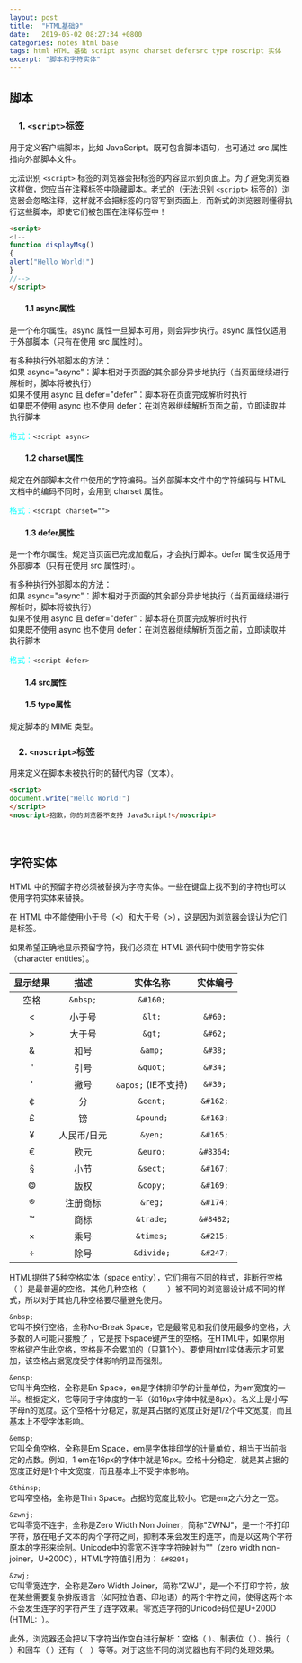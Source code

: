 ```yaml
---
layout: post
title:  "HTML基础9"
date:   2019-05-02 08:27:34 +0800
categories: notes html base
tags: html HTML 基础 script async charset defersrc type noscript 实体
excerpt: "脚本和字符实体"
---
```


## 脚本

### &emsp;1. `<script>`标签

用于定义客户端脚本，比如 JavaScript。既可包含脚本语句，也可通过 src 属性指向外部脚本文件。

无法识别 `<script>` 标签的浏览器会把标签的内容显示到页面上。为了避免浏览器这样做，您应当在注释标签中隐藏脚本。老式的（无法识别 `<script>` 标签的）浏览器会忽略注释，这样就不会把标签的内容写到页面上，而新式的浏览器则懂得执行这些脚本，即使它们被包围在注释标签中！

```html
<script>
<!--
function displayMsg()
{
alert("Hello World!")
}
//-->
</script> 
```

#### &emsp;&emsp;1.1 async属性

是一个布尔属性。async 属性一旦脚本可用，则会异步执行。async 属性仅适用于外部脚本（只有在使用 src 属性时）。

有多种执行外部脚本的方法：  
如果 async="async"：脚本相对于页面的其余部分异步地执行（当页面继续进行解析时，脚本将被执行）  
如果不使用 async 且 defer="defer"：脚本将在页面完成解析时执行  
如果既不使用 async 也不使用 defer：在浏览器继续解析页面之前，立即读取并执行脚本

<span style="color:aqua">格式：</span>`<script async>`

#### &emsp;&emsp;1.2 charset属性

规定在外部脚本文件中使用的字符编码。当外部脚本文件中的字符编码与 HTML 文档中的编码不同时，会用到 charset 属性。

<span style="color:aqua">格式：</span>`<script charset="">`

#### &emsp;&emsp;1.3 defer属性

是一个布尔属性。规定当页面已完成加载后，才会执行脚本。defer 属性仅适用于外部脚本（只有在使用 src 属性时）。

有多种执行外部脚本的方法：  
如果 async="async"：脚本相对于页面的其余部分异步地执行（当页面继续进行解析时，脚本将被执行）  
如果不使用 async 且 defer="defer"：脚本将在页面完成解析时执行  
如果既不使用 async 也不使用 defer：在浏览器继续解析页面之前，立即读取并执行脚本  

<span style="color:aqua">格式：</span>`<script defer>`

#### &emsp;&emsp;1.4 src属性

#### &emsp;&emsp;1.5 type属性

规定脚本的 MIME 类型。

### &emsp;2. `<noscript>`标签

用来定义在脚本未被执行时的替代内容（文本）。

```html
<script>
document.write("Hello World!")
</script>
<noscript>抱歉，你的浏览器不支持 JavaScript!</noscript>
```

&emsp;

## 字符实体

HTML 中的预留字符必须被替换为字符实体。一些在键盘上找不到的字符也可以使用字符实体来替换。

在 HTML 中不能使用小于号（<）和大于号（>），这是因为浏览器会误认为它们是标签。

如果希望正确地显示预留字符，我们必须在 HTML 源代码中使用字符实体（character entities）。

显示结果|描述|实体名称|实体编号
:-----:|:-:|:-------:|:-----:
 |空格|`&nbsp;`|`&#160;`
<|小于号|`&lt;`|`&#60;`
>|大于号|`&gt;`|`&#62;`
&|和号|`&amp;`|`&#38;`
"|引号|`&quot;`|`&#34;`
'|撇号|`&apos;` (IE不支持)|`&#39;`
￠|分|`&cent;`|`&#162;`
£|镑|`&pound;`|`&#163;`
¥|人民币/日元|`&yen;`|`&#165;`
&euro;|欧元|`&euro;`|`&#8364;`
§|小节|`&sect;`|`&#167;`
&copy;|版权|`&copy;`|`&#169;`
&reg;|注册商标|`&reg;`|`&#174;`
&trade;|商标|`&trade;`|`&#8482;`
×|乘号|`&times;`|`&#215;`
÷|除号|`&divide;`|`&#247;`

HTML提供了5种空格实体（space entity），它们拥有不同的样式，非断行空格（&nbsp;）是最普遍的空格。其他几种空格（ &ensp; &emsp; &thinsp; &zwnj;&zwj;）被不同的浏览器设计成不同的样式，所以对于其他几种空格要尽量避免使用。

`&nbsp;`  
它叫不换行空格，全称No-Break Space，它是最常见和我们使用最多的空格，大多数的人可能只接触了&nbsp;，它是按下space键产生的空格。在HTML中，如果你用空格键产生此空格，空格是不会累加的（只算1个）。要使用html实体表示才可累加，该空格占据宽度受字体影响明显而强烈。

`&ensp;`  
它叫半角空格，全称是En Space，en是字体排印学的计量单位，为em宽度的一半。根据定义，它等同于字体度的一半（如16px字体中就是8px）。名义上是小写字母n的宽度。这个空格十分稳定，就是其占据的宽度正好是1/2个中文宽度，而且基本上不受字体影响。

`&emsp;`  
它叫全角空格，全称是Em Space，em是字体排印学的计量单位，相当于当前指定的点数。例如，1 em在16px的字体中就是16px。空格十分稳定，就是其占据的宽度正好是1个中文宽度，而且基本上不受字体影响。

`&thinsp;`  
它叫窄空格，全称是Thin Space。占据的宽度比较小。它是em之六分之一宽。

`&zwnj;`  
它叫零宽不连字，全称是Zero Width Non Joiner，简称"ZWNJ"，是一个不打印字符，放在电子文本的两个字符之间，抑制本来会发生的连字，而是以这两个字符原本的字形来绘制。Unicode中的零宽不连字字符映射为""（zero width non-joiner，U+200C），HTML字符值引用为： `&#8204;`

`&zwj;`  
它叫零宽连字，全称是Zero Width Joiner，简称"ZWJ"，是一个不打印字符，放在某些需要复杂排版语言（如阿拉伯语、印地语）的两个字符之间，使得这两个本不会发生连字的字符产生了连字效果。零宽连字符的Unicode码位是U+200D (HTML: ‍ ‍）。

此外，浏览器还会把以下字符当作空白进行解析：空格（&#x0020;）、制表位（&#x0009;）、换行（&#x000A;）和回车（&#x000D;）还有（&#12288;）等等。对于这些不同的浏览器也有不同的处理效果。
